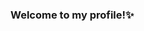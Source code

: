 ### Welcome to my profile!✨

<!--
**CandelariaOrtizSosa/candelariaortizsosa** is a ✨ _special_ ✨ repository because its `README.md` (this file) appears on your GitHub profile.

<img whidth "500" src="https://user-images.githubusercontent.com/119490851/205026918-cf597a10-d725-464a-83e4-69ad6989a340.png">

